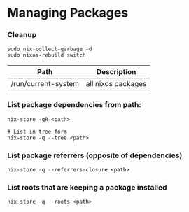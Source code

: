 
# Managing Packages

### Cleanup
```
sudo nix-collect-garbage -d
sudo nixos-rebuild switch
```

| Path                | Description        |
|---------------------|--------------------|
| /run/current-system | all nixos packages |

### List package dependencies from path:

```
nix-store -qR <path>

# List in tree form
nix-store -q --tree <path>
```

### List package referrers (opposite of dependencies)

```
nix-store -q --referrers-closure <path>
```

### List roots that are keeping a package installed

```
nix-store -q --roots <path>
```
